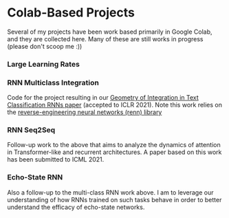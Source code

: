 # Colab-Based Projects

Several of my projects have been work based primarily in Google Colab, and they are collected here. Many of these are still works in progress (please don't scoop me :))

### Large Learning Rates

### RNN Multiclass Integration

Code for the project resulting in our [Geometry of Integration in Text Classification RNNs paper](https://arxiv.org/pdf/2010.15114.pdf) (accepted to ICLR 2021). Note this work relies on the [reverse-engineering neural networks (renn) library](https://github.com/google-research/reverse-engineering-neural-networks)

### RNN Seq2Seq

Follow-up work to the above that aims to analyze the dynamics of attention in Transformer-like and recurrent architectures. A paper based on this work has been submitted to ICML 2021.

### Echo-State RNN

Also a follow-up to the multi-class RNN work above. I am to leverage our understanding of how RNNs trained on such tasks behave in order to better understand the efficacy of echo-state networks. 

